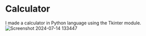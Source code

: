# Calculator
I made a calculator in Python language using the Tkinter module.![Screenshot 2024-07-14 133447](https://github.com/user-attachments/assets/c05cb6a9-77f6-4f1f-8c9a-8a4b4145d8dc)
